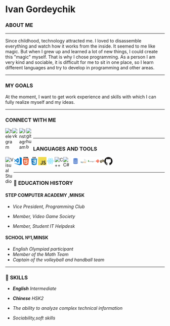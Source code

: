 # **Ivan Gordeychik**






### **ABOUT ME**
---
Since childhood, technology attracted me. I loved to
disassemble everything and watch how it works from the
inside. It seemed to me like magic. But when I grew up and
learned a lot of new things, I could create this "magic" myself.
That is why I chose programming.
As a person I am very kind and sociable, it is difficult for me to
sit in one place, so I learn different languages and try to
develop in programming and other areas.


---
### **MY GOALS**
At the moment, I want to get work experience and skills with
which I can fully realize myself and my ideas.

---
### **CONNECT WITH ME**

[<img align="left" alt="telegram" width="22px" src="https://upload.wikimedia.org/wikipedia/commons/thumb/8/82/Telegram_logo.svg/1024px-Telegram_logo.svg.png" />][tg]
[<img align="left" alt="vk " width="22px" src="https://cdn.worldvectorlogo.com/logos/vk-1.svg" />][vk]
[<img align="left" alt="instagram " width="22px" src="https://upload.wikimedia.org/wikipedia/commons/thumb/9/95/Instagram_new.svg/1024px-Instagram_new.svg.png" />][inst]
[<img align="left" alt="github " width="22px" src="https://cdn.worldvectorlogo.com/logos/github-octocat.svg" />][github]

<br />

----

### **LANGUAGES AND TOOLS**
<img align="left" alt="Visual Studio" width="26px" src="https://upload.wikimedia.org/wikipedia/commons/thumb/c/cd/Visual_Studio_2017_Logo.svg/1200px-Visual_Studio_2017_Logo.svg.png" />
<img align="left" alt="Visual Studio Code" width="26px" src="https://raw.githubusercontent.com/github/explore/80688e429a7d4ef2fca1e82350fe8e3517d3494d/topics/visual-studio-code/visual-studio-code.png" />
<img align="left" alt="HTML5" width="26px" src="https://raw.githubusercontent.com/github/explore/80688e429a7d4ef2fca1e82350fe8e3517d3494d/topics/html/html.png" />
<img align="left" alt="CSS3" width="26px" src="https://raw.githubusercontent.com/github/explore/80688e429a7d4ef2fca1e82350fe8e3517d3494d/topics/css/css.png" />
<img align="left" alt="JavaScript" width="26px" src="https://raw.githubusercontent.com/github/explore/80688e429a7d4ef2fca1e82350fe8e3517d3494d/topics/javascript/javascript.png" />
<img align="left" alt="React" width="26px" src="https://raw.githubusercontent.com/github/explore/80688e429a7d4ef2fca1e82350fe8e3517d3494d/topics/react/react.png" />

<img align="left" alt="С++" width="27px" src="https://itproger.com/paid_courses/img/cpp_icon.png" />
<img align="left" alt="C#" width="26px" src="https://light1313blog.files.wordpress.com/2017/04/c-sharp-tutors-online.png?w=375" />

<img align="left" alt="SQL" width="26px" src="https://raw.githubusercontent.com/github/explore/80688e429a7d4ef2fca1e82350fe8e3517d3494d/topics/sql/sql.png" /><img align="left" alt="MySQL" width="26px" src="https://raw.githubusercontent.com/github/explore/80688e429a7d4ef2fca1e82350fe8e3517d3494d/topics/mysql/mysql.png" />
<img align="left" alt="MongoDB" width="26px" src="https://raw.githubusercontent.com/github/explore/80688e429a7d4ef2fca1e82350fe8e3517d3494d/topics/mongodb/mongodb.png" />
<img align="left" alt="Git" width="26px" src="https://raw.githubusercontent.com/github/explore/80688e429a7d4ef2fca1e82350fe8e3517d3494d/topics/git/git.png" />
<img align="left" alt="GitHub" width="26px" src="https://raw.githubusercontent.com/github/explore/78df643247d429f6cc873026c0622819ad797942/topics/github/github.png" />

<br />
<br />

---






### 📕 **EDUCATION HISTORY**

####    STEP COMPUTER ACADEMY ,MINSK ####

- *Vice President, Programming Club*

- *Member, Video Game Society*

- *Member, Student IT Helpdesk*

#### SCHOOL №1,MINSK ####

- *English Olympiad participant*
- *Member of the Math Team*
- *Сaptain of the volleyball and handball team*

---


### 📕 **SKILLS**

- ***English** Intermediate*

- ***Chinese** HSK2*

- *The ability to analyze complex
technical information*
- *Sociability,soft skills*

[tg]: https://t.me/vantig9
[github]:https://github.com/vantig
[inst]: https://www.instagram.com/vaneychik/
[vk]: https://vk.com/ivangordeychik
